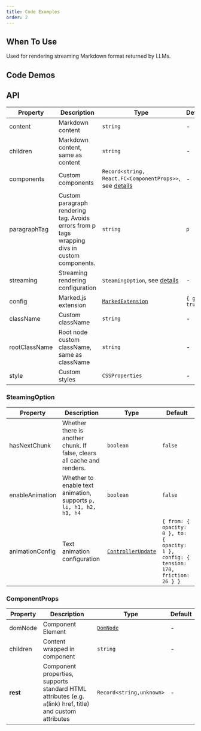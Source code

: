 ```yaml
---
title: Code Examples
order: 2
---
```


## When To Use

Used for rendering streaming Markdown format returned by LLMs.

## Code Demos

<!-- prettier-ignore -->
<code src="./demo/codeDemo/basic.tsx" description="Basic Markdown syntax rendering." title="Basic Usage"></code>
<code src="./demo/codeDemo/streaming.tsx" description="Streaming conversation with `Bubble`." title="Streaming Rendering"></code>
<code src="./demo/codeDemo/components.tsx" description="Custom component rendering tags." title="Custom Components"></code>
<code src="./demo/codeDemo/supersets.tsx" description="Rendering with plugins." title="Plugin Usage"></code>
<code src="./demo/codeDemo/plugin.tsx" title="Custom Extension Plugin"></code>
<code src="./demo/codeDemo/xss.tsx" title="XSS Protection"></code>

## API

<!-- prettier-ignore -->
| Property | Description | Type | Default |
| --- | --- | --- | --- |
| content | Markdown content | `string` | - |
| children | Markdown content, same as content | `string` | - |
| components | Custom components | `Record<string, React.FC<ComponentProps>>`, see [details](/markdowns/components) | - |
| paragraphTag | Custom paragraph rendering tag. Avoids errors from p tags wrapping divs in custom components. | `string` | `p` |
| streaming | Streaming rendering configuration | `SteamingOption`, see [details](/markdowns/streaming) | - |
| config | Marked.js extension | [`MarkedExtension`](https://marked.js.org/using_advanced#options) | `{ gfm: true }` |
| className | Custom className | `string` | - |
| rootClassName | Root node custom className, same as className | `string` | - |
| style | Custom styles | `CSSProperties` | - |

### SteamingOption

| Property | Description | Type | Default |
| --- | --- | --- | --- |
| hasNextChunk | Whether there is another chunk. If false, clears all cache and renders. | `boolean` | `false` |
| enableAnimation | Whether to enable text animation, supports `p, li, h1, h2, h3, h4` | `boolean` | `false` |
| animationConfig | Text animation configuration | [`ControllerUpdate`](https://react-spring.dev/docs/typescript#controllerupdate) | `{ from: { opacity: 0 }, to: { opacity: 1 }, config: { tension: 170, friction: 26 } }` |

### ComponentProps

| Property | Description | Type | Default |
| --- | --- | --- | --- |
| domNode | Component Element | [`DomNode`](https://github.com/remarkablemark/html-react-parser?tab=readme-ov-file#replace) | - |
| children | Content wrapped in component | `string` | - |
| **rest** | Component properties, supports standard HTML attributes (e.g. `a`(link) href, title) and custom attributes | `Record<string,unknown>` | - |
